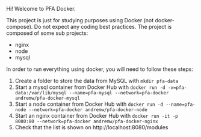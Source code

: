 Hi! Welcome to PFA Docker.

This project is just for studying purposes using Docker (not docker-compose). Do not expect any coding best practices.
The project is composed of some sub projects:
- nginx
- node
- mysql

In order to run everything using docker, you will need to follow these steps:

1. Create a folder to store the data from MySQL with `mkdir pfa-data`
2. Start a mysql container from Docker Hub with `docker run -d -v=pfa-data:/var/lib/mysql --name=pfa-mysql --network=pfa-docker andremw/pfa-docker-mysql`
3. Start a node container from Docker Hub with `docker run -d --name=pfa-node --network=pfa-docker andremw/pfa-docker-node`
4. Start an nginx container from Docker Hub with `docker run -it -p 8080:80 --network=pfa-docker andremw/pfa-docker-nginx`
5. Check that the list is shown on http://localhost:8080/modules
